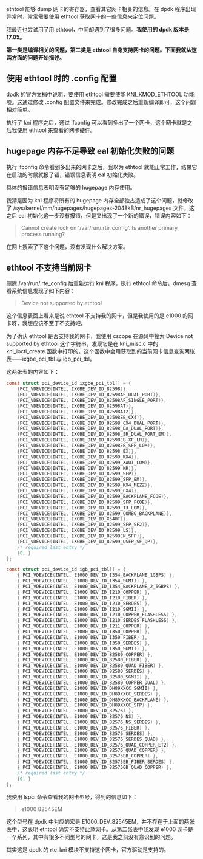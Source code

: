 ethtool  能够 dump 网卡的寄存器，查看其它网卡相关的信息。在 dpdk 程序出现异常时，常常需要使用 ethtool 获取网卡的一些信息来定位问题。

我最近也尝试用了用 ethtool，中间却遇到了很多问题。**我使用的 dpdk 版本是 17.05。**

**第一类是编译相关的问题，第二类是 ethtool 自身支持网卡的问题。下面我就从这两方面的问题开始描述。**

## 使用 ethtool 时的 .config 配置
dpdk 的官方文档中说明，要使用 ethtool 需要使能 KNI_KMOD_ETHTOOL 功能项。这通过修改 .config 配置文件来完成。修改完成之后重新编译即可，这个问题相对简单。

执行了 kni 程序之后，通过 ifconfig 可以看到多出了一个网卡，这个网卡就是之后我使用 ethtool 来查看的网卡硬件。

## hugepage 内存不足导致 eal 初始化失败的问题
执行 ifconfig 命令看到多出来的网卡之后，我以为 ethtool 就能正常工作，结果它在启动的时候就报了错，错误信息表明 eal 初始化失败。

具体的报错信息表明没有足够的 hugepage 内存使用。

我猜是因为 kni 程序将所有的 hugepage 内存全部独占造成了这个问题，就修改了 /sys/kernel/mm/hugepages/hugepages-2048kB/nr_hugepages 文件，这之后 eal 初始化这一步没有报错，但是又出现了一个新的错误，错误内容如下：

> Cannot create lock on '/var/run/.rte_config'. Is another primary process running?

在网上搜索了下这个问题，没有发现什么解决方案。

## ethtool 不支持当前网卡
删除 /var/run/.rte_config 后重新运行 kni 程序，执行 ethtool 命令后，dmesg 查看系统信息发现了如下内容：

> Device not supported by ethtool

这个信息表面上看来是说 ethtool 不支持我的网卡，但是我使用的是 e1000 的网卡呀，我想应该不至于不支持吧。

为了确认 ethtool 是否支持我的网卡，我使用 cscope 在源码中搜索 Device not supported by ethtool 这个字符串，发现它是在 kni_misc.c 中的 kni_ioctl_create 函数中打印的。这个函数中会用获取到的当前网卡信息查询两张表——ixgbe_pci_tbl 与 igb_pci_tbl。

这两张表的内容如下：

```c
const struct pci_device_id ixgbe_pci_tbl[] = {
	{PCI_VDEVICE(INTEL, IXGBE_DEV_ID_82598)},
	{PCI_VDEVICE(INTEL, IXGBE_DEV_ID_82598AF_DUAL_PORT)},
	{PCI_VDEVICE(INTEL, IXGBE_DEV_ID_82598AF_SINGLE_PORT)},
	{PCI_VDEVICE(INTEL, IXGBE_DEV_ID_82598AT)},
	{PCI_VDEVICE(INTEL, IXGBE_DEV_ID_82598AT2)},
	{PCI_VDEVICE(INTEL, IXGBE_DEV_ID_82598EB_CX4)},
	{PCI_VDEVICE(INTEL, IXGBE_DEV_ID_82598_CX4_DUAL_PORT)},
	{PCI_VDEVICE(INTEL, IXGBE_DEV_ID_82598_DA_DUAL_PORT)},
	{PCI_VDEVICE(INTEL, IXGBE_DEV_ID_82598_SR_DUAL_PORT_EM)},
	{PCI_VDEVICE(INTEL, IXGBE_DEV_ID_82598EB_XF_LR)},
	{PCI_VDEVICE(INTEL, IXGBE_DEV_ID_82598EB_SFP_LOM)},
	{PCI_VDEVICE(INTEL, IXGBE_DEV_ID_82598_BX)},
	{PCI_VDEVICE(INTEL, IXGBE_DEV_ID_82599_KX4)},
	{PCI_VDEVICE(INTEL, IXGBE_DEV_ID_82599_XAUI_LOM)},
	{PCI_VDEVICE(INTEL, IXGBE_DEV_ID_82599_KR)},
	{PCI_VDEVICE(INTEL, IXGBE_DEV_ID_82599_SFP)},
	{PCI_VDEVICE(INTEL, IXGBE_DEV_ID_82599_SFP_EM)},
	{PCI_VDEVICE(INTEL, IXGBE_DEV_ID_82599_KX4_MEZZ)},
	{PCI_VDEVICE(INTEL, IXGBE_DEV_ID_82599_CX4)},
	{PCI_VDEVICE(INTEL, IXGBE_DEV_ID_82599_BACKPLANE_FCOE)},
	{PCI_VDEVICE(INTEL, IXGBE_DEV_ID_82599_SFP_FCOE)},
	{PCI_VDEVICE(INTEL, IXGBE_DEV_ID_82599_T3_LOM)},
	{PCI_VDEVICE(INTEL, IXGBE_DEV_ID_82599_COMBO_BACKPLANE)},
	{PCI_VDEVICE(INTEL, IXGBE_DEV_ID_X540T)},
	{PCI_VDEVICE(INTEL, IXGBE_DEV_ID_82599_SFP_SF2)},
	{PCI_VDEVICE(INTEL, IXGBE_DEV_ID_82599_LS)},
	{PCI_VDEVICE(INTEL, IXGBE_DEV_ID_82599EN_SFP)},
	{PCI_VDEVICE(INTEL, IXGBE_DEV_ID_82599_QSFP_SF_QP)},
	/* required last entry */
	{0, }
};

const struct pci_device_id igb_pci_tbl[] = {
	{ PCI_VDEVICE(INTEL, E1000_DEV_ID_I354_BACKPLANE_1GBPS) },
	{ PCI_VDEVICE(INTEL, E1000_DEV_ID_I354_SGMII) },
	{ PCI_VDEVICE(INTEL, E1000_DEV_ID_I354_BACKPLANE_2_5GBPS) },
	{ PCI_VDEVICE(INTEL, E1000_DEV_ID_I210_COPPER) },
	{ PCI_VDEVICE(INTEL, E1000_DEV_ID_I210_FIBER) },
	{ PCI_VDEVICE(INTEL, E1000_DEV_ID_I210_SERDES) },
	{ PCI_VDEVICE(INTEL, E1000_DEV_ID_I210_SGMII) },
	{ PCI_VDEVICE(INTEL, E1000_DEV_ID_I210_COPPER_FLASHLESS) },
	{ PCI_VDEVICE(INTEL, E1000_DEV_ID_I210_SERDES_FLASHLESS) },
	{ PCI_VDEVICE(INTEL, E1000_DEV_ID_I211_COPPER) },
	{ PCI_VDEVICE(INTEL, E1000_DEV_ID_I350_COPPER) },
	{ PCI_VDEVICE(INTEL, E1000_DEV_ID_I350_FIBER) },
	{ PCI_VDEVICE(INTEL, E1000_DEV_ID_I350_SERDES) },
	{ PCI_VDEVICE(INTEL, E1000_DEV_ID_I350_SGMII) },
	{ PCI_VDEVICE(INTEL, E1000_DEV_ID_82580_COPPER) },
	{ PCI_VDEVICE(INTEL, E1000_DEV_ID_82580_FIBER) },
	{ PCI_VDEVICE(INTEL, E1000_DEV_ID_82580_QUAD_FIBER) },
	{ PCI_VDEVICE(INTEL, E1000_DEV_ID_82580_SERDES) },
	{ PCI_VDEVICE(INTEL, E1000_DEV_ID_82580_SGMII) },
	{ PCI_VDEVICE(INTEL, E1000_DEV_ID_82580_COPPER_DUAL) },
	{ PCI_VDEVICE(INTEL, E1000_DEV_ID_DH89XXCC_SGMII) },
	{ PCI_VDEVICE(INTEL, E1000_DEV_ID_DH89XXCC_SERDES) },
	{ PCI_VDEVICE(INTEL, E1000_DEV_ID_DH89XXCC_BACKPLANE) },
	{ PCI_VDEVICE(INTEL, E1000_DEV_ID_DH89XXCC_SFP) },
	{ PCI_VDEVICE(INTEL, E1000_DEV_ID_82576) },
	{ PCI_VDEVICE(INTEL, E1000_DEV_ID_82576_NS) },
	{ PCI_VDEVICE(INTEL, E1000_DEV_ID_82576_NS_SERDES) },
	{ PCI_VDEVICE(INTEL, E1000_DEV_ID_82576_FIBER) },
	{ PCI_VDEVICE(INTEL, E1000_DEV_ID_82576_SERDES) },
	{ PCI_VDEVICE(INTEL, E1000_DEV_ID_82576_SERDES_QUAD) },
	{ PCI_VDEVICE(INTEL, E1000_DEV_ID_82576_QUAD_COPPER_ET2) },
	{ PCI_VDEVICE(INTEL, E1000_DEV_ID_82576_QUAD_COPPER) },
	{ PCI_VDEVICE(INTEL, E1000_DEV_ID_82575EB_COPPER) },
	{ PCI_VDEVICE(INTEL, E1000_DEV_ID_82575EB_FIBER_SERDES) },
	{ PCI_VDEVICE(INTEL, E1000_DEV_ID_82575GB_QUAD_COPPER) },
	/* required last entry */
	{0, }
};

```
我使用 lspci 命令查看我的网卡型号，得到的信息如下：

>e1000 82545EM

这个型号在 dpdk 中对应的宏是 E1000_DEV_82545EM，并不存在于上面的两张表中，这表明 ethtool 确实不支持此款网卡。从第二张表中我发现 e1000 网卡是一个系列，其中有很多不同型号的网卡，这是我之前没有意识到的问题。

其实这是 dpdk 的 rte_kni 模块不支持这个网卡，官方驱动是支持的。
